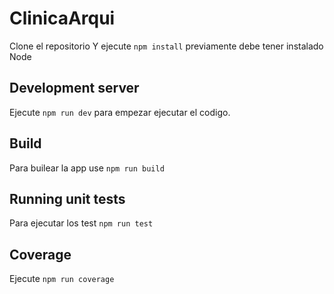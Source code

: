 # ClinicaArqui

Clone el repositorio
Y ejecute `npm install` previamente debe tener instalado Node

## Development server

Ejecute `npm run dev` para empezar ejecutar el codigo.

## Build

Para builear la app use `npm run build`

## Running unit tests

Para ejecutar los test `npm run test`

## Coverage

Ejecute `npm run coverage`
